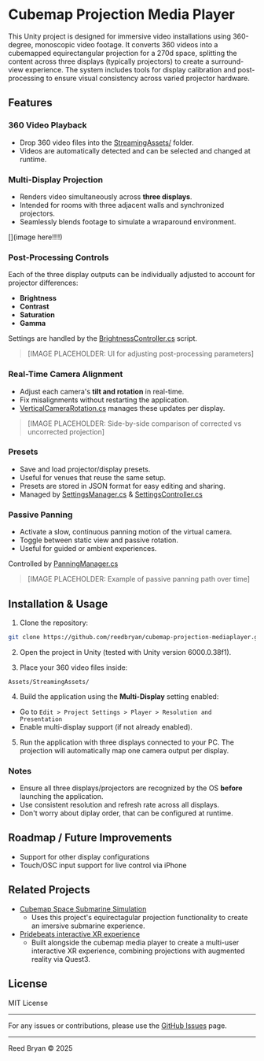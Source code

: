 # Cubemap Projection Media Player

This Unity project is designed for immersive video installations using 360-degree, monoscopic video footage. It converts 360 videos into a cubemapped equirectangular projection for a 270d space, splitting the content across three displays (typically projectors) to create a surround-view experience. The system includes tools for display calibration and post-processing to ensure visual consistency across varied projector hardware.

## Features

### 360 Video Playback

* Drop 360 video files into the [StreamingAssets/](https://github.com/reedbryan/cubemap-projection-mediaplayer/tree/master/Assets/StreamingAssets) folder.
* Videos are automatically detected and can be selected and changed at runtime.

### Multi-Display Projection

* Renders video simultaneously across **three displays**.
* Intended for rooms with three adjacent walls and synchronized projectors.
* Seamlessly blends footage to simulate a wraparound environment.

[](image here!!!!)

### Post-Processing Controls

Each of the three display outputs can be individually adjusted to account for projector differences:

* **Brightness**
* **Contrast**
* **Saturation**
* **Gamma**

Settings are handled by the [BrightnessController.cs](https://github.com/reedbryan/cubemap-projection-mediaplayer/blob/master/Assets/Scripts/PostProcessing/BrightnessController.cs) script.

> \[IMAGE PLACEHOLDER: UI for adjusting post-processing parameters]

### Real-Time Camera Alignment

* Adjust each camera's **tilt and rotation** in real-time.
* Fix misalignments without restarting the application.
* [VerticalCameraRotation.cs](https://github.com/reedbryan/cubemap-projection-mediaplayer/blob/master/Assets/Scripts/Cameras/VerticalCameraRotation.cs) manages these updates per display.

> \[IMAGE PLACEHOLDER: Side-by-side comparison of corrected vs uncorrected projection]

### Presets

* Save and load projector/display presets.
* Useful for venues that reuse the same setup.
* Presets are stored in JSON format for easy editing and sharing.
* Managed by [SettingsManager.cs](https://github.com/reedbryan/cubemap-projection-mediaplayer/blob/master/Assets/Scripts/PostProcessing/SettingsManager.cs) & [SettingsController.cs](https://github.com/reedbryan/cubemap-projection-mediaplayer/blob/master/Assets/Scripts/PostProcessing/SettingsController.cs)

### Passive Panning

* Activate a slow, continuous panning motion of the virtual camera.
* Toggle between static view and passive rotation.
* Useful for guided or ambient experiences.

Controlled by [PanningManager.cs](https://github.com/reedbryan/cubemap-projection-mediaplayer/blob/master/Assets/Scripts/Cameras/PanningManager.cs)

> \[IMAGE PLACEHOLDER: Example of passive panning path over time]

## Installation & Usage

1. Clone the repository:

```bash
git clone https://github.com/reedbryan/cubemap-projection-mediaplayer.git
```

2. Open the project in Unity (tested with Unity version 6000.0.38f1).

3. Place your 360 video files inside:

```
Assets/StreamingAssets/
```

4. Build the application using the **Multi-Display** setting enabled:

* Go to `Edit > Project Settings > Player > Resolution and Presentation`
* Enable multi-display support (if not already enabled).

5. Run the application with three displays connected to your PC. The projection will automatically map one camera output per display.

### Notes
* Ensure all three displays/projectors are recognized by the OS **before** launching the application.
* Use consistent resolution and refresh rate across all displays.
* Don't worry about diplay order, that can be configured at runtime.

## Roadmap / Future Improvements

* Support for other display configurations
* Touch/OSC input support for live control via iPhone

## Related Projects

- [Cubemap Space Submarine Simulation](https://github.com/reedbryan/cubemap-projection-submarine-sim)
    * Uses this project's equirectagular projection functionality to create an imersive submarine experience.
- [Pridebeats interactive XR experience](https://github.com/reedbryan/pride-beats-XR-experience)
    * Built alongside the cubemap media player to create a multi-user interactive XR experience, combining projections with augmented reality via Quest3.

## License

MIT License

---

For any issues or contributions, please use the [GitHub Issues](https://github.com/reedbryan/cubemap-projection-mediaplayer/issues) page.

---

Reed Bryan © 2025
